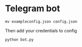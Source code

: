 # Telegram bot

```
mv exampleconfig.json config.json
```

Then add your credentials to config

```
python bot.py
```



